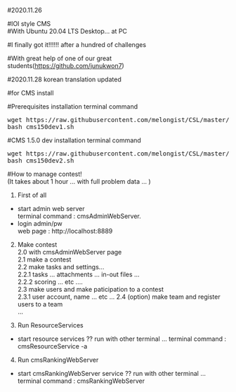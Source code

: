 #2020.11.26   

#IOI style CMS   
#With Ubuntu 20.04 LTS Desktop... at PC

#I finally got it!!!!!! after a hundred of challenges  

#With great help of one of our great students(https://github.com/junukwon7)   


#2020.11.28 korean translation updated


#for CMS install 


#Prerequisites installation terminal command  
<pre>
wget https://raw.githubusercontent.com/melongist/CSL/master/CMS/cms150dev1.sh   
bash cms150dev1.sh
</pre>

#CMS 1.5.0 dev installation terminal command  
<pre>
wget https://raw.githubusercontent.com/melongist/CSL/master/CMS/cms150dev2.sh   
bash cms150dev2.sh
</pre>


#How to manage contest!   
(It takes about 1 hour ... with full problem data ... )

1. First of all   
  - start admin web server  
    terminal command : cmsAdminWebServer.  
  - login admin/pw  
    web page : http://localhost:8889   

2. Make contest    
  2.0 with cmsAdminWebServer page   
  2.1 make a contest    
  2.2 make tasks and settings...  
    2.2.1 tasks ... attachments ... in-out files ...   
    2.2.2 scoring ... etc ....   
  2.3 make users and make paticipation to a contest   
    2.3.1 user account, name ... etc ...
  2.4 (option) make team and register users to a team   
    ...   

3. Run ResourceServices
  - start resource services ?? run with other terminal ...
    terminal command : cmsResourceService -a   

4. Run cmsRankingWebServer 
  - start cmsRankingWebServer service ?? run with other terminal ...
    terminal command : cmsRankingWebServer   

